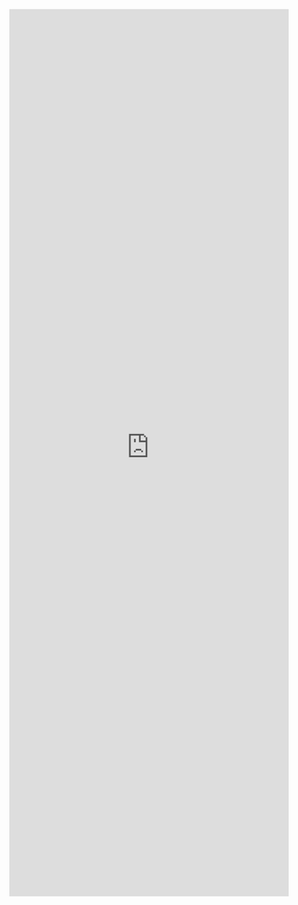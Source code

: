 <iframe 
    title='Spinner Examples'
    src='https://fabricweb.z5.web.core.windows.net/pr-deploy-site/refs/heads/master/fabric-website-resources/dist/index.html#/examples/spinner?docsExample=true'
    frameborder='no'
    height='1600'
    style='width: 100%;'
>